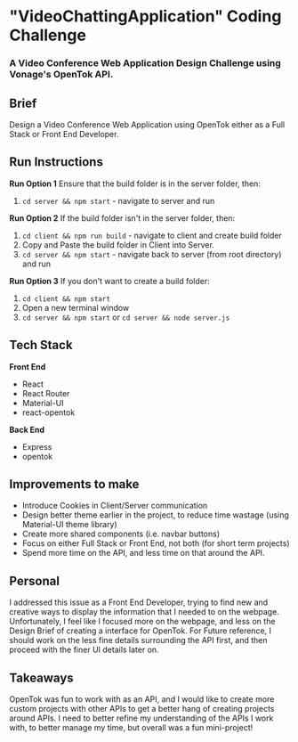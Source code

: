 "VideoChattingApplication" Coding Challenge
===========================================

### A Video Conference Web Application Design Challenge using Vonage's OpenTok API.

## Brief
Design a Video Conference Web Application using OpenTok either as a Full Stack or Front End Developer. <br/>

Run Instructions
----------------
**Run Option 1**
Ensure that the build folder is in the server folder, then:
1. `cd server && npm start` - navigate to server and run

**Run Option 2**
If the build folder isn't in the server folder, then:
1. `cd client && npm run build` - navigate to client and create build folder
2. Copy and Paste the build folder in Client into Server.
3. `cd server && npm start` - navigate back to server (from root directory) and run

**Run Option 3**
If you don't want to create a build folder:
1. `cd client && npm start`
2. Open a new terminal window
3. `cd server && npm start` or `cd server && node server.js`

## Tech Stack
**Front End**
- React
- React Router
- Material-UI
- react-opentok

**Back End**
- Express
- opentok

## Improvements to make
- Introduce Cookies in Client/Server communication
- Design better theme earlier in the project, to reduce time wastage (using Material-UI theme library)
- Create more shared components (i.e. navbar buttons)
- Focus on either Full Stack or Front End, not both (for short term projects)
- Spend more time on the API, and less time on that around the API.

## Personal
I addressed this issue as a Front End Developer, trying to find new and creative ways to display the information that I needed to on the webpage. Unfortunately, I feel like I focused more on the webpage, and less on the Design Brief of creating a interface for OpenTok. For Future reference, I should work on the less fine details surrounding the API first, and then proceed with the finer UI details later on.

## Takeaways
OpenTok was fun to work with as an API, and I would like to create more custom projects with other APIs to get a better hang of creating projects around APIs. I need to better refine my understanding of the APIs I work with, to better manage my time, but overall was a fun mini-project!
